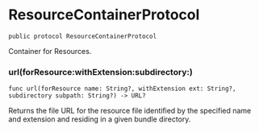 # ResourceContainerProtocol
<pre class="highlight"><code><span class="kd">public</span> <span class="kd">protocol</span> <span class="kt">ResourceContainerProtocol</span></code></pre>

<p>Container for Resources.</p>

### url(forResource:withExtension:subdirectory:)
<pre class="highlight"><code><span class="kd">func</span> <span class="nf">url</span><span class="p">(</span><span class="n">forResource</span> <span class="nv">name</span><span class="p">:</span> <span class="kt">String</span><span class="p">?,</span> <span class="n">withExtension</span> <span class="nv">ext</span><span class="p">:</span> <span class="kt">String</span><span class="p">?,</span> <span class="n">subdirectory</span> <span class="nv">subpath</span><span class="p">:</span> <span class="kt">String</span><span class="p">?)</span> <span class="o">-&gt;</span> <span class="kt">URL</span><span class="p">?</span></code></pre>

<p>Returns the file URL for the resource file identified by
the specified name and extension and residing in a given bundle directory.</p>


